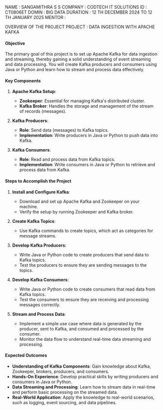 NAME : SANGAMITHRA S S
COMPANY : CODTECH IT SOLUTIONS
ID : CT0806ET
DOMIN : BIG DATA
DURATION : 12 TH DECEMBER 2024 TO 12 TH JANUARY 2025
MENTOR : 

OVERVIEW OF THE PROJECT
PROJECT : DATA INGESTION WITH APACHE KAFKA

#### Objective
The primary goal of this project is to set up Apache Kafka for data ingestion and streaming, thereby gaining a solid understanding of event streaming and data processing. You will create Kafka producers and consumers using Java or Python and learn how to stream and process data effectively.

#### Key Components
1. **Apache Kafka Setup**:
   - **Zookeeper**: Essential for managing Kafka's distributed cluster.
   - **Kafka Broker**: Handles the storage and management of the stream of records (messages).

2. **Kafka Producers**:
   - **Role**: Send data (messages) to Kafka topics.
   - **Implementation**: Write producers in Java or Python to push data into Kafka.

3. **Kafka Consumers**:
   - **Role**: Read and process data from Kafka topics.
   - **Implementation**: Write consumers in Java or Python to retrieve and process data from Kafka.

#### Steps to Accomplish the Project
1. **Install and Configure Kafka**:
   - Download and set up Apache Kafka and Zookeeper on your machine.
   - Verify the setup by running Zookeeper and Kafka broker.

2. **Create Kafka Topics**:
   - Use Kafka commands to create topics, which act as categories for message streams.

3. **Develop Kafka Producers**:
   - Write Java or Python code to create producers that send data to Kafka topics.
   - Test the producers to ensure they are sending messages to the topics.

4. **Develop Kafka Consumers**:
   - Write Java or Python code to create consumers that read data from Kafka topics.
   - Test the consumers to ensure they are receiving and processing messages correctly.

5. **Stream and Process Data**:
   - Implement a simple use case where data is generated by the producer, sent to Kafka, and consumed and processed by the consumer.
   - Monitor the data flow to understand real-time data streaming and processing.

#### Expected Outcomes
- **Understanding of Kafka Components**: Gain knowledge about Kafka, Zookeeper, brokers, producers, and consumers.
- **Hands-On Experience**: Develop practical skills by writing producers and consumers in Java or Python.
- **Data Streaming and Processing**: Learn how to stream data in real-time and perform basic processing on the streamed data.
- **Real-World Application**: Apply the knowledge to real-world scenarios, such as logging, event sourcing, and data pipelines.

